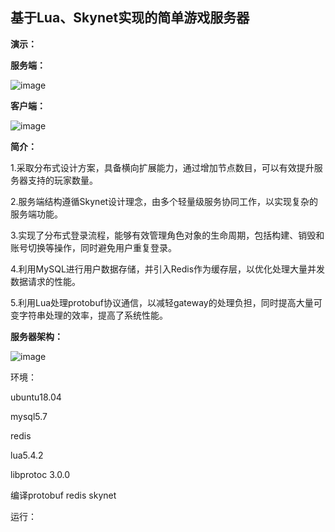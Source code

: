 ## 基于Lua、Skynet实现的简单游戏服务器
**演示：**

**服务端：**

![image](https://github.com/Nailuo2/game_server/assets/170518278/b03e3d10-d3ec-4d90-8f7c-53de4a26d458)

**客户端：**

![image](https://github.com/Nailuo2/game_server/assets/170518278/35f5219e-2d4e-4e47-8ef5-99a1fcc75cb0)

**简介：**

1.采取分布式设计方案，具备横向扩展能力，通过增加节点数目，可以有效提升服务器支持的玩家数量。

2.服务端结构遵循Skynet设计理念，由多个轻量级服务协同工作，以实现复杂的服务端功能。

3.实现了分布式登录流程，能够有效管理角色对象的生命周期，包括构建、销毁和账号切换等操作，同时避免用户重复登录。

4.利用MySQL进行用户数据存储，并引入Redis作为缓存层，以优化处理大量并发数据请求的性能。

5.利用Lua处理protobuf协议通信，以减轻gateway的处理负担，同时提高大量可变字符串处理的效率，提高了系统性能。

**服务器架构：**

![image](https://github.com/Nailuo2/game_server/assets/170518278/60ae3c0e-8d0e-421f-b7ea-d52a0cf77ec9)

环境：

ubuntu18.04

mysql5.7

redis

lua5.4.2

libprotoc 3.0.0

编译protobuf redis skynet


运行：






